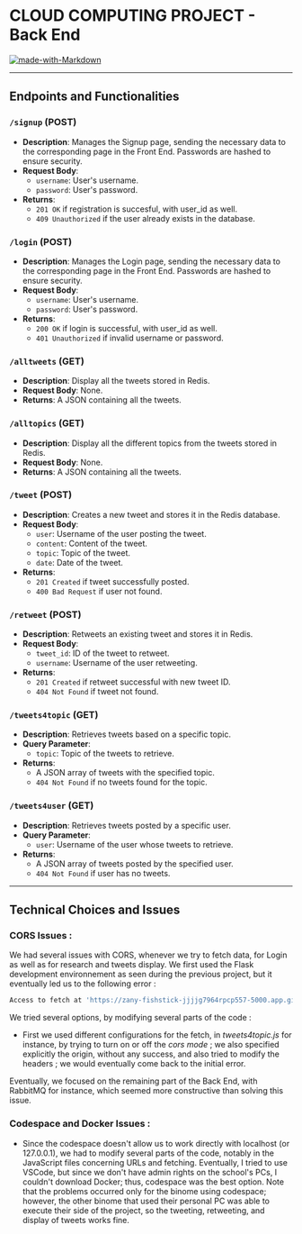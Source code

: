 # **CLOUD COMPUTING PROJECT - Back End**

[![made-with-Markdown](https://img.shields.io/badge/Made%20with-Markdown-1f425f.svg)](http://commonmark.org)

---

## Endpoints and Functionalities

### `/signup` (POST)
- **Description**: Manages the Signup page, sending the necessary data to the corresponding page in the Front End. Passwords are hashed to ensure security.
- **Request Body**:
  - `username`: User's username.
  - `password`: User's password.
- **Returns**:
  - `201 OK` if registration is succesful, with user_id as well.
  - `409 Unauthorized` if the user already exists in the database.

### `/login` (POST)
- **Description**: Manages the Login page, sending the necessary data to the corresponding page in the Front End. Passwords are hashed to ensure security.
- **Request Body**:
  - `username`: User's username.
  - `password`: User's password.
- **Returns**:
  - `200 OK` if login is successful, with user_id as well.
  - `401 Unauthorized` if invalid username or password.

### `/alltweets` (GET)
- **Description**: Display all the tweets stored in Redis.
- **Request Body**: None.
- **Returns**: A JSON containing all the tweets.

### `/alltopics` (GET)
- **Description**: Display all the different topics from the tweets stored in Redis.
- **Request Body**: None.
- **Returns**: A JSON containing all the tweets.

### `/tweet` (POST)
- **Description**: Creates a new tweet and stores it in the Redis database.
- **Request Body**:
  - `user`: Username of the user posting the tweet.
  - `content`: Content of the tweet.
  - `topic`: Topic of the tweet.
  - `date`: Date of the tweet.
- **Returns**:
  - `201 Created` if tweet successfully posted.
  - `400 Bad Request` if user not found.

### `/retweet` (POST)
- **Description**: Retweets an existing tweet and stores it in Redis.
- **Request Body**:
  - `tweet_id`: ID of the tweet to retweet.
  - `username`: Username of the user retweeting.
- **Returns**:
  - `201 Created` if retweet successful with new tweet ID.
  - `404 Not Found` if tweet not found.

### `/tweets4topic` (GET)
- **Description**: Retrieves tweets based on a specific topic.
- **Query Parameter**:
  - `topic`: Topic of the tweets to retrieve.
- **Returns**:
  - A JSON array of tweets with the specified topic.
  - `404 Not Found` if no tweets found for the topic.

### `/tweets4user` (GET)
- **Description**: Retrieves tweets posted by a specific user.
- **Query Parameter**:
  - `user`: Username of the user whose tweets to retrieve.
- **Returns**:
  - A JSON array of tweets posted by the specified user.
  - `404 Not Found` if user has no tweets.

---

## Technical Choices and Issues

### CORS Issues :
  
  We had several issues with CORS, whenever we try to fetch data, for Login as well as for research and tweets display. We first used the Flask development environnement as seen during the previous project, but it eventually led us to the following error : 
  
  ```bash
  Access to fetch at 'https://zany-fishstick-jjjjg7964rpcp557-5000.app.github.dev/login' from origin 'https://zany-fishstick-jjjjg7964rpcp557-5501.app.github.dev' has been blocked by CORS policy: Response to preflight request doesn't pass access control check: No 'Access-Control-Allow-Origin' header is present on the requested resource. If an opaque response serves your needs, set the request's mode to 'no-cors' to fetch the resource with CORS disabled.
  ```

  We tried several options, by modifying several parts of the code : 
  * First we used different configurations for the fetch, in *tweets4topic.js* for instance, by trying to turn on or off the *cors mode* ; we also specified explicitly the origin, without any success, and also tried to modify the headers ; we would eventually come back to the initial error.

  Eventually, we focused on the remaining part of the Back End, with RabbitMQ for instance, which seemed more constructive than solving this issue.

### Codespace and Docker Issues :

  * Since the codespace doesn't allow us to work directly with localhost (or 127.0.0.1), we had to modify several parts of the code, notably in the JavaScript files concerning URLs and fetching. Eventually, I tried to use VSCode, but since we don't have admin rights on the school's PCs, I couldn't download Docker; thus, codespace was the best option. Note that the problems occurred only for the binome using codespace; however, the other binome that used their personal PC was able to execute their side of the project, so the tweeting, retweeting, and display of tweets works fine.
